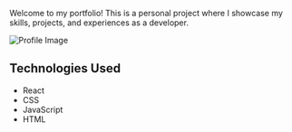 Welcome to my portfolio! This is a personal project where I showcase my skills, projects, and experiences as a developer.

![Profile Image](public/images/my-image.jpg)

## Technologies Used

- React
- CSS
- JavaScript
- HTML
